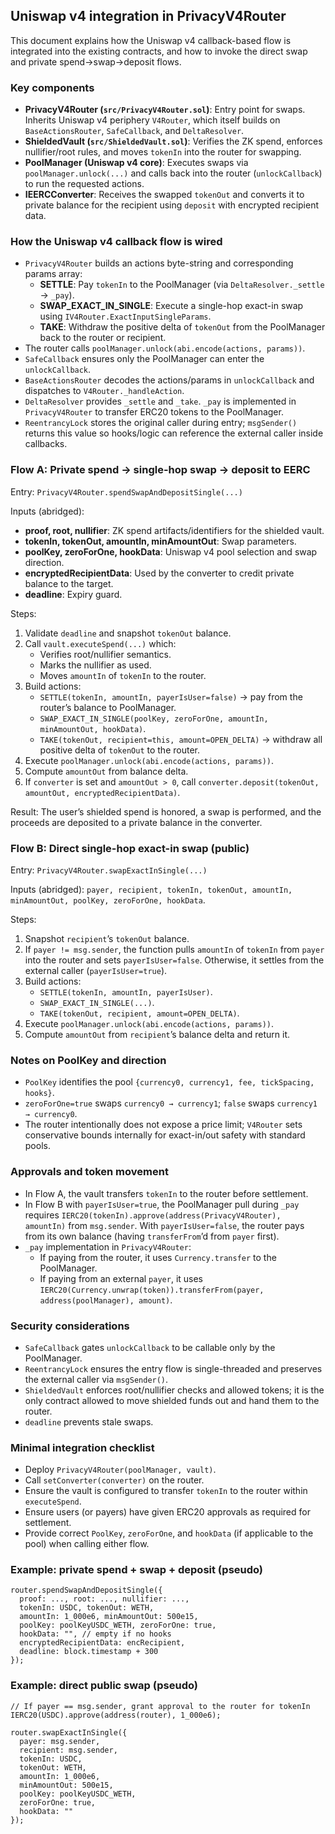 ## Uniswap v4 integration in PrivacyV4Router

This document explains how the Uniswap v4 callback-based flow is integrated into the existing contracts, and how to invoke the direct swap and private spend→swap→deposit flows.

### Key components

-   **PrivacyV4Router (`src/PrivacyV4Router.sol`)**: Entry point for swaps. Inherits Uniswap v4 periphery `V4Router`, which itself builds on `BaseActionsRouter`, `SafeCallback`, and `DeltaResolver`.
-   **ShieldedVault (`src/ShieldedVault.sol`)**: Verifies the ZK spend, enforces nullifier/root rules, and moves `tokenIn` into the router for swapping.
-   **PoolManager (Uniswap v4 core)**: Executes swaps via `poolManager.unlock(...)` and calls back into the router (`unlockCallback`) to run the requested actions.
-   **IEERCConverter**: Receives the swapped `tokenOut` and converts it to private balance for the recipient using `deposit` with encrypted recipient data.

### How the Uniswap v4 callback flow is wired

-   `PrivacyV4Router` builds an actions byte-string and corresponding params array:
    -   **SETTLE**: Pay `tokenIn` to the PoolManager (via `DeltaResolver._settle` → `_pay`).
    -   **SWAP_EXACT_IN_SINGLE**: Execute a single-hop exact-in swap using `IV4Router.ExactInputSingleParams`.
    -   **TAKE**: Withdraw the positive delta of `tokenOut` from the PoolManager back to the router or recipient.
-   The router calls `poolManager.unlock(abi.encode(actions, params))`.
-   `SafeCallback` ensures only the PoolManager can enter the `unlockCallback`.
-   `BaseActionsRouter` decodes the actions/params in `unlockCallback` and dispatches to `V4Router._handleAction`.
-   `DeltaResolver` provides `_settle` and `_take`. `_pay` is implemented in `PrivacyV4Router` to transfer ERC20 tokens to the PoolManager.
-   `ReentrancyLock` stores the original caller during entry; `msgSender()` returns this value so hooks/logic can reference the external caller inside callbacks.

### Flow A: Private spend → single-hop swap → deposit to EERC

Entry: `PrivacyV4Router.spendSwapAndDepositSingle(...)`

Inputs (abridged):

-   **proof, root, nullifier**: ZK spend artifacts/identifiers for the shielded vault.
-   **tokenIn, tokenOut, amountIn, minAmountOut**: Swap parameters.
-   **poolKey, zeroForOne, hookData**: Uniswap v4 pool selection and swap direction.
-   **encryptedRecipientData**: Used by the converter to credit private balance to the target.
-   **deadline**: Expiry guard.

Steps:

1. Validate `deadline` and snapshot `tokenOut` balance.
2. Call `vault.executeSpend(...)` which:
    - Verifies root/nullifier semantics.
    - Marks the nullifier as used.
    - Moves `amountIn` of `tokenIn` to the router.
3. Build actions:
    - `SETTLE(tokenIn, amountIn, payerIsUser=false)` → pay from the router’s balance to PoolManager.
    - `SWAP_EXACT_IN_SINGLE(poolKey, zeroForOne, amountIn, minAmountOut, hookData)`.
    - `TAKE(tokenOut, recipient=this, amount=OPEN_DELTA)` → withdraw all positive delta of `tokenOut` to the router.
4. Execute `poolManager.unlock(abi.encode(actions, params))`.
5. Compute `amountOut` from balance delta.
6. If `converter` is set and `amountOut > 0`, call `converter.deposit(tokenOut, amountOut, encryptedRecipientData)`.

Result: The user’s shielded spend is honored, a swap is performed, and the proceeds are deposited to a private balance in the converter.

### Flow B: Direct single-hop exact-in swap (public)

Entry: `PrivacyV4Router.swapExactInSingle(...)`

Inputs (abridged): `payer, recipient, tokenIn, tokenOut, amountIn, minAmountOut, poolKey, zeroForOne, hookData`.

Steps:

1. Snapshot `recipient`’s `tokenOut` balance.
2. If `payer != msg.sender`, the function pulls `amountIn` of `tokenIn` from `payer` into the router and sets `payerIsUser=false`. Otherwise, it settles from the external caller (`payerIsUser=true`).
3. Build actions:
    - `SETTLE(tokenIn, amountIn, payerIsUser)`.
    - `SWAP_EXACT_IN_SINGLE(...)`.
    - `TAKE(tokenOut, recipient, amount=OPEN_DELTA)`.
4. Execute `poolManager.unlock(abi.encode(actions, params))`.
5. Compute `amountOut` from `recipient`’s balance delta and return it.

### Notes on PoolKey and direction

-   `PoolKey` identifies the pool `{currency0, currency1, fee, tickSpacing, hooks}`.
-   `zeroForOne=true` swaps `currency0 → currency1`; `false` swaps `currency1 → currency0`.
-   The router intentionally does not expose a price limit; `V4Router` sets conservative bounds internally for exact-in/out safety with standard pools.

### Approvals and token movement

-   In Flow A, the vault transfers `tokenIn` to the router before settlement.
-   In Flow B with `payerIsUser=true`, the PoolManager pull during `_pay` requires `IERC20(tokenIn).approve(address(PrivacyV4Router), amountIn)` from `msg.sender`. With `payerIsUser=false`, the router pays from its own balance (having `transferFrom`’d from `payer` first).
-   `_pay` implementation in `PrivacyV4Router`:
    -   If paying from the router, it uses `Currency.transfer` to the PoolManager.
    -   If paying from an external `payer`, it uses `IERC20(Currency.unwrap(token)).transferFrom(payer, address(poolManager), amount)`.

### Security considerations

-   `SafeCallback` gates `unlockCallback` to be callable only by the PoolManager.
-   `ReentrancyLock` ensures the entry flow is single-threaded and preserves the external caller via `msgSender()`.
-   `ShieldedVault` enforces root/nullifier checks and allowed tokens; it is the only contract allowed to move shielded funds out and hand them to the router.
-   `deadline` prevents stale swaps.

### Minimal integration checklist

-   Deploy `PrivacyV4Router(poolManager, vault)`.
-   Call `setConverter(converter)` on the router.
-   Ensure the vault is configured to transfer `tokenIn` to the router within `executeSpend`.
-   Ensure users (or payers) have given ERC20 approvals as required for settlement.
-   Provide correct `PoolKey`, `zeroForOne`, and `hookData` (if applicable to the pool) when calling either flow.

### Example: private spend + swap + deposit (pseudo)

```solidity
router.spendSwapAndDepositSingle({
  proof: ..., root: ..., nullifier: ...,
  tokenIn: USDC, tokenOut: WETH,
  amountIn: 1_000e6, minAmountOut: 500e15,
  poolKey: poolKeyUSDC_WETH, zeroForOne: true,
  hookData: "", // empty if no hooks
  encryptedRecipientData: encRecipient,
  deadline: block.timestamp + 300
});
```

### Example: direct public swap (pseudo)

```solidity
// If payer == msg.sender, grant approval to the router for tokenIn
IERC20(USDC).approve(address(router), 1_000e6);

router.swapExactInSingle({
  payer: msg.sender,
  recipient: msg.sender,
  tokenIn: USDC,
  tokenOut: WETH,
  amountIn: 1_000e6,
  minAmountOut: 500e15,
  poolKey: poolKeyUSDC_WETH,
  zeroForOne: true,
  hookData: ""
});
```
